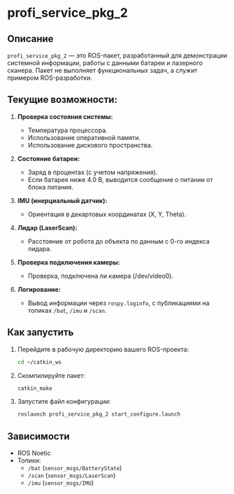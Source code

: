 # profi_service_pkg_2

## Описание
`profi_service_pkg_2` — это ROS-пакет, разработанный для демонстрации системной информации, работы с данными батареи и лазерного сканера. Пакет не выполняет функциональных задач, а служит примером ROS-разработки. 


## Текущие возможности:

1. **Проверка состояния системы:**
   - Температура процессора.
   - Использование оперативной памяти.
   - Использование дискового пространства.

2. **Состояние батареи:**
   - Заряд в процентах (с учетом напряжения).
   - Если батарея ниже 4.0 В, выводится сообщение о питании от блока питания.

3. **IMU (инерциальный датчик):**
   - Ориентация в декартовых координатах (X, Y, Theta).

4. **Лидар (LaserScan):**
   - Расстояние от робота до объекта по данным с 0-го индекса лидара.

5. **Проверка подключения камеры:**
   - Проверка, подключена ли камера (/dev/video0).

6. **Логирование:**
   - Вывод информации через `rospy.loginfo`, с публикациями на топиках `/bat`, `/imu` и `/scan`.



## Как запустить
1. Перейдите в рабочую директорию вашего ROS-проекта:
   ```bash
   cd ~/catkin_ws
   ```
2. Скомпилируйте пакет:
   ```bash
   catkin_make
   ```
3. Запустите файл конфигурации:
   ```bash
   roslaunch profi_service_pkg_2 start_configure.launch
   ```

## Зависимости
- ROS Noetic
- Топики:
  - `/bat` (`sensor_msgs/BatteryState`)
  - `/scan` (`sensor_msgs/LaserScan`)
  - `/imu` (`sensor_msgs/IMU`)
